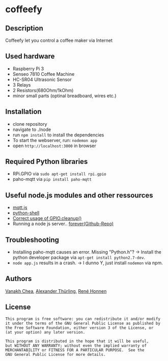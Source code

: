 # coffeefy

## Description

Coffeefy let you control a coffee maker via Internet

## Used hardware

- Raspberry Pi 3
- Senseo 7810 Coffee Machine
- HC-SR04 Ultrasonic Sensor
- 3 Relays
- 2 Resistors(680Ohm/1kOhm)
- minor small parts (optinal breadboard, wires etc.)

## Installation
- clone repository
- navigate to ./node
- run `npm install` to install the dependencies
- To start the webserver, run: `nodemon app`
- open `http://localhost:3000` in browser

## Required Python libraries
- RPi.GPIO via `sudo apt-get install rpi.gpio`
- paho-mqtt via `pip install paho-mqtt`

## Useful node.js modules and other ressources
- [mqtt.js](https://github.com/mqttjs/MQTT.js)
- [python-shell](https://github.com/extrabacon/python-shell)
- [Correct usage of GPIO.cleanup()](http://raspi.tv/2013/rpi-gpio-basics-3-how-to-exit-gpio-programs-cleanly-avoid-warnings-and-protect-your-pi)
- Running a node js server.. [forever(Github-Repo)](https://github.com/foreverjs/forever)

## Troubleshooting
- Installing paho-mqtt causes an error. Missing "Python.h"? → Install the python developer package via `apt-get install python2.7-dev`.
- `node app.js` results in a crash. → I dunno Y,  just install `nodemon` via npm.


## Authors
[Vanakh Chea](https://github.com/kanonenfutter/), [Alexander Thürling](https://github.com/revanjin), [René Honnen](https://github.com/rehne)

## License

    This program is free software: you can redistribute it and/or modify
    it under the terms of the GNU General Public License as published by
    the Free Software Foundation, either version 3 of the License, or
    (at your option) any later version.

    This program is distributed in the hope that it will be useful,
    but WITHOUT ANY WARRANTY; without even the implied warranty of
    MERCHANTABILITY or FITNESS FOR A PARTICULAR PURPOSE.  See the
    GNU General Public License for more details.
